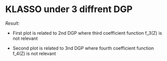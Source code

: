 # KLASSO under 3 diffrent DGP

*Result:*

- First plot is related to 2nd DGP where third coefficient function f_3(Z) is not relevant 

- Second plot is related to 3nd DGP where fourth coefficient function f_4(Z) is not relevant 
